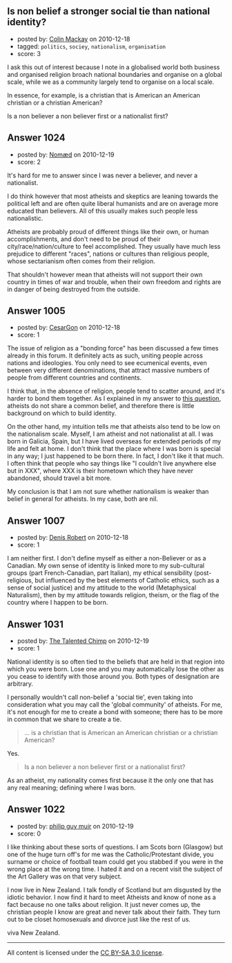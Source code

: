 ## Is non belief a stronger social tie than national identity?

- posted by: [Colin Mackay](https://stackexchange.com/users/-1/30-colin-mackay) on 2010-12-18
- tagged: `politics`, `sociey`, `nationalism`, `organisation`
- score: 3

I ask this out of interest because I note in a globalised world both business and organised religion broach national boundaries and organise on a global scale, while we as a community largely tend to organise on a local scale.

In essence, for example, is a christian that is American an American christian or a christian American? 

Is a non believer a non believer first or a nationalist first?


## Answer 1024

- posted by: [Nomæd](https://stackexchange.com/users/-1/27-nom-d) on 2010-12-19
- score: 2

It's hard for me to answer since I was never a believer, and never a nationalist.

I do think however that most atheists and skeptics are leaning towards the political left and are often quite liberal humanists and are on average more educated than believers. All of this usually makes such people less nationalistic.

Atheists are probably proud of different things like their own, or human accomplishments, and don't need to be proud of their city/race/nation/culture to feel accomplished. They usually have much less prejudice to different "races", nations or cultures than religious people, whose sectarianism often comes from their religion.

That shouldn't however mean that atheists will not support their own country in times of war and trouble, when their own freedom and rights are in danger of being destroyed from the outside.


## Answer 1005

- posted by: [CesarGon](https://stackexchange.com/users/-1/80-cesargon) on 2010-12-18
- score: 1

The issue of religion as a "bonding force" has been discussed a few times already in this forum. It definitely acts as such, uniting people across nations and ideologies. You only need to see ecumenical events, even between very different denominations, that attract massive numbers of people from different countries and continents.

I think that, in the absence of religion, people tend to scatter around, and it's harder to bond them together. As I explained in my answer to <a href="http://atheism.stackexchange.com/questions/660/should-atheists-join-in-political-group-solidarity">this question</a>, atheists do not share a common belief, and therefore there is little background on which to build identity.

On the other hand, my intuition tells me that atheists also tend to be low on the nationalism scale. Myself, I am atheist and not nationalist at all. I was born in Galicia, Spain, but I have lived overseas for extended periods of my life and felt at home. I don't think that the place where I was born is special in any way; I just happened to be born there. In fact, I don't like it that much. I often think that people who say things like "I couldn't live anywhere else but in XXX", where XXX is their hometown which they have never abandoned, should travel a bit more.

My conclusion is that I am not sure whether nationalism is weaker than belief in general for atheists. In my case, both are nil.


## Answer 1007

- posted by: [Denis Robert](https://stackexchange.com/users/-1/122-denis-robert) on 2010-12-18
- score: 1

I am neither first. I don't define myself as either a non-Believer or as a Canadian. My own sense of identity is linked more to my sub-cultural groups (part French-Canadian, part Italian), my ethical sensibility (post-religious, but influenced by the best elements of Catholic ethics, such as a sense of social justice) and my attitude to the world (Metaphysical Naturalism), then by my attitude towards religion, theism, or the flag of the country where I happen to be born.


## Answer 1031

- posted by: [The Talented Chimp](https://stackexchange.com/users/-1/210-the-talented-chimp) on 2010-12-19
- score: 1

National identity is so often tied to the beliefs that are held in that region into which you were born. Lose one and you may automatically lose the other as you cease to identify with those around you. Both types of designation are arbitrary.

I personally wouldn't call non-belief a 'social tie', even taking into consideration what you may call the 'global community' of atheists. For me, it's not enough for me to create a bond with someone; there has to be more in common that we share to create a tie.

> ... is a christian that is American an American christian or a christian American? 

Yes.

> Is a non believer a non believer first or a nationalist first?

As an atheist, my nationality comes first because it the only one that has any real meaning; defining where I was born.


## Answer 1022

- posted by: [philip guy muir](https://stackexchange.com/users/-1/182-philip-guy-muir) on 2010-12-19
- score: 0

I like thinking about these sorts of questions. I am Scots born (Glasgow) but one of the huge turn off's for me was the Catholic/Protestant divide, you surname or choice of football team could get you stabbed if you were in the wrong place at the wrong time. I hated it and on a recent visit the subject of the Art Gallery was on that very subject.

I now live in New Zealand. I talk fondly of Scotland but am disgusted by the idiotic behavior. I now find it hard to meet Atheists and know of none as a fact because no one talks about religion. It just never comes up, the christian people I know are great and never talk about their faith. They turn out to be closet homosexuals and divorce just like the rest of us.

viva New Zealand.



---

All content is licensed under the [CC BY-SA 3.0 license](https://creativecommons.org/licenses/by-sa/3.0/).
